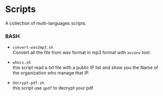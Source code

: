 Scripts
=============
A collection of multi-languages scripts.

### BASH

* `convert-wav2mp3.sh`  
    Convert all the file from wav format in mp3 format with `avconv` tool

* `whois.sh`  
    this script read a txt file with a public IP list and show you the Name of the organization who manage that IP.

* `decrypt-pdf.sh`  
    this script use `qpdf` to decrypt your pdf
